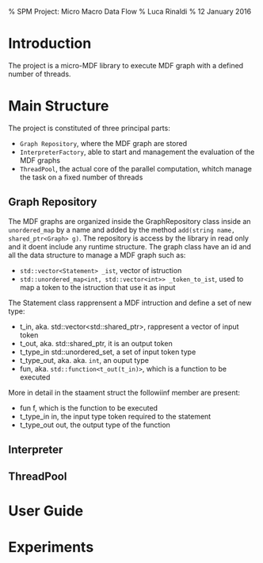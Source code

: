 % SPM Project: Micro Macro Data Flow
% Luca Rinaldi
% 12 January 2016

# Introduction
The project is a micro-MDF library to execute MDF graph with a defined number of threads.

# Main Structure
The project is constituted of three principal parts:

- `Graph Repository`, where the MDF graph are stored
- `InterpreterFactory`, able to start and management the evaluation of the MDF graphs
- `ThreadPool`, the actual core of the parallel computation, whitch manage the task on a fixed number of threads

## Graph Repository
The MDF graphs are organized inside the GraphRepository class inside an `unordered_map` by a name and added by the method `add(string name, shared_ptr<Graph> g)`. The repository is access by the library in read only and it doent include any runtime structure. The graph class have an id and all the data structure to manage a MDF graph such as:

- `std::vector<Statement> _ist`, vector of istruction
- `std::unordered_map<int, std::vector<int>> _token_to_ist`, used to map a token to the istruction that use it as input

The Statement class rapprensent a MDF intruction and define a set of new type:
- t_in, aka. std::vector<std::shared_ptr<Token>>, rappresent a vector of input token
- t_out, aka. std::shared_ptr<Token>, it is an output token
- t_type_in std::unordered_set<int>, a set of input token type
- t_type_out, aka. aka. `int`, an ouput type
- fun, aka. `std::function<t_out(t_in)>`, which is a function to be executed

More in detail in the staament struct the followiinf member are present:
- fun f, which is the function to be executed
- t_type_in in, the input type token required to the statement
- t_type_out out, the output type of the function



## Interpreter


## ThreadPool


# User Guide


# Experiments